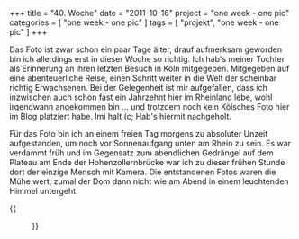 +++
title = "40. Woche"
date = "2011-10-16"
project = "one week - one pic"
categories = [ "one week - one pic" ]
tags = [ "projekt", "one week - one pic" ]
+++

Das Foto ist zwar schon ein paar Tage älter, drauf aufmerksam geworden bin ich allerdings erst in dieser Woche so richtig. Ich hab's meiner Tochter als Erinnerung an ihren letzten  Besuch in Köln mitgegeben. Mitgegeben auf eine abenteuerliche Reise, einen Schritt weiter in die Welt der scheinbar richtig Erwachsenen. Bei der Gelegenheit ist mir aufgefallen, dass ich inzwischen auch schon fast ein Jahrzehnt hier im Rheinland lebe, wohl irgendwann angekommen bin ... und trotzdem noch kein Kölsches Foto hier im Blog platziert habe. Imi halt (c; Hab's hiermit nachgeholt.

Für das Foto bin ich an einem freien Tag morgens zu absoluter Unzeit aufgestanden, um noch vor Sonnenaufgang unten am Rhein zu sein. Es war verdammt früh und im Gegensatz zum abendlichen Gedrängel auf dem Plateau am Ende der Hohenzollernbrücke war ich zu dieser frühen Stunde dort der einzige Mensch mit Kamera. Die entstandenen Fotos waren die Mühe wert, zumal der Dom dann nicht wie am Abend in einem leuchtenden Himmel untergeht.

{{<figure src="/images/1week1pic/20110929-0656-008.jpg" title="Kölsche Skyline">}}
